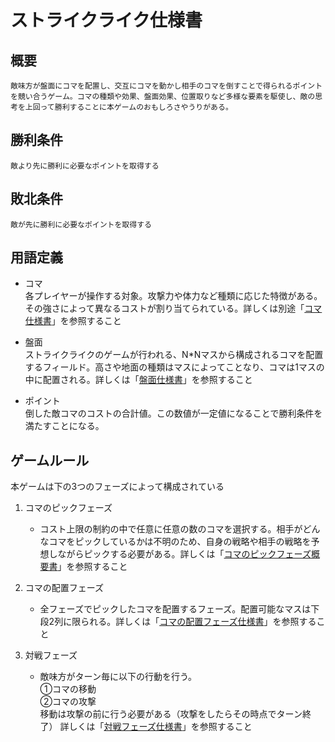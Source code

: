 # ストライクライク仕様書

## 概要

    敵味方が盤面にコマを配置し、交互にコマを動かし相手のコマを倒すことで得られるポイントを競い合うゲーム。コマの種類や効果、盤面効果、位置取りなど多様な要素を駆使し、敵の思考を上回って勝利することに本ゲームのおもしろさやうりがある。

## 勝利条件

    敵より先に勝利に必要なポイントを取得する

## 敗北条件

    敵が先に勝利に必要なポイントを取得する

## 用語定義

* コマ  
    各プレイヤーが操作する対象。攻撃力や体力など種類に応じた特徴がある。その強さによって異なるコストが割り当てられている。詳しくは別途「[コマ仕様書](./piece/Piece_Specification.md)」を参照すること  
* 盤面  
    ストライクライクのゲームが行われる、N*Nマスから構成されるコマを配置するフィールド。高さや地面の種類はマスによってことなり、コマは1マスの中に配置される。詳しくは「[盤面仕様書](./board//Board_Specification.md)」を参照すること

* ポイント  
    倒した敵コマのコストの合計値。この数値が一定値になることで勝利条件を満たすことになる。

## ゲームルール

本ゲームは下の3つのフェーズによって構成されている

1. コマのピックフェーズ
   * コスト上限の制約の中で任意に任意の数のコマを選択する。相手がどんなコマをピックしているかは不明のため、自身の戦略や相手の戦略を予想しながらピックする必要がある。詳しくは「[コマのピックフェーズ概要書](./board/Board_Specification.md)」を参照すること

2. コマの配置フェーズ
   * 全フェーズでピックしたコマを配置するフェーズ。配置可能なマスは下段2列に限られる。詳しくは「[コマの配置フェーズ仕様書](./game_rule/PlacementPhase_Specification.md)」を参照すること

3. 対戦フェーズ
   * 敵味方がターン毎に以下の行動を行う。   
        ①コマの移動  
        ②コマの攻撃  
    移動は攻撃の前に行う必要がある（攻撃をしたらその時点でターン終了）
    詳しくは「[対戦フェーズ仕様書](./gamerule/Match_Specification.md)」を参照すること
